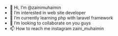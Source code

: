 - 👋 Hi, I’m @zainimuhaimin
- 👀 I’m interested in web site developer
- 🌱 I’m currently learning php with laravel framework
- 💞️ I’m looking to collaborate on you guys
- 📫 How to reach me instagram zaini_muhaimin

<!---
zainimuhaimin/zainimuhaimin is a ✨ special ✨ repository because its `README.md` (this file) appears on your GitHub profile.
You can click the Preview link to take a look at your changes.
--->

